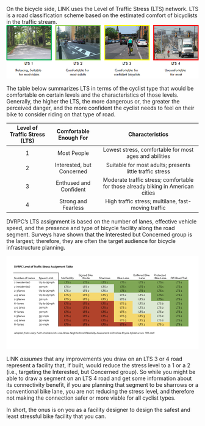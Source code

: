 
On the bicycle side, LINK uses the Level of Traffic Stress (LTS) network. LTS is a road classification scheme based on the estimated comfort of bicyclists in the traffic stream. 
![Image of LTS classification, showing cyclists on varying levels of stressful roads](../assets/LTS.png)


The table below summarizes LTS in terms of the cyclist type that would be comfortable on certain levels and the characteristics of those levels. 
Generally, the higher the LTS, the more dangerous or, the greater the perceived danger, and the more confident the cyclist needs to feel on their bike to consider riding on that type of road. 


| **Level of Traffic Stress (LTS)** | **Comfortable Enough For** | **Characteristics**                                                              |
|:---------------------------------:|:--------------------------:|:--------------------------------------------------------------------------------:|
| 1                                 | Most People                | Lowest stress, comfortable for most ages and abilities                           |
| 2                                 | Interested, but Concerned  | Suitable for most adults; presents little traffic stress                         |
| 3                                 | Enthused and Confident     | Moderate traffic stress; comfortable for those already biking in American cities |
| 4                                 | Strong and Fearless        | High traffic stress; multilane, fast-moving traffic                              |




DVRPC’s LTS assignment is based on the number of lanes, effective vehicle speed, and the presence and type of bicycle facility along the road segment. Surveys have shown that the Interested but Concerned group is the largest; therefore, they are often the target audience for bicycle infrastructure planning.


![Table of DVRPCs LTS assignment](../assets/DVRPC_LTSTable.png)

LINK _assumes_ that any improvements you draw on an LTS 3 or 4 road represent a facility that, if built, would reduce the stress level to a 1 or a 2 (i.e., targeting the Interested, but Concerned group). 
So while you might be able to draw a segment on an LTS 4 road and get some information about its connectivity benefit, 
if you are planning that segment to be sharrows or a conventional bike lane, you are not reducing the stress level, and therefore not making the connection safer or more viable for all cyclist types. 

In short, the onus is on you as a facility designer to design the safest and least stressful bike facility that you can. 
